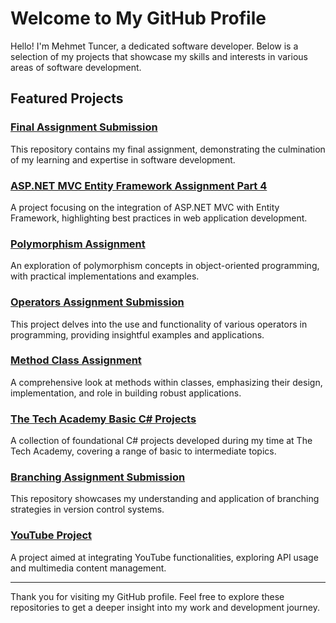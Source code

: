 # Welcome to My GitHub Profile

Hello! I'm Mehmet Tuncer, a dedicated software developer. Below is a selection of my projects that showcase my skills and interests in various areas of software development.

## Featured Projects

### [Final Assignment Submission](https://github.com/MehmetTuncerr/Final-Assignment-Submission)

This repository contains my final assignment, demonstrating the culmination of my learning and expertise in software development.

### [ASP.NET MVC Entity Framework Assignment Part 4](https://github.com/MehmetTuncerr/ASP.NET-MVC-Entity-Framework-Assignment-Part-4)

A project focusing on the integration of ASP.NET MVC with Entity Framework, highlighting best practices in web application development.

### [Polymorphism Assignment](https://github.com/MehmetTuncerr/Polymorphism-Assignment)

An exploration of polymorphism concepts in object-oriented programming, with practical implementations and examples.

### [Operators Assignment Submission](https://github.com/MehmetTuncerr/Operators-Assignment-Submission)

This project delves into the use and functionality of various operators in programming, providing insightful examples and applications.

### [Method Class Assignment](https://github.com/MehmetTuncerr/Method-Class-Assignment)

A comprehensive look at methods within classes, emphasizing their design, implementation, and role in building robust applications.

### [The Tech Academy Basic C# Projects](https://github.com/MehmetTuncerr/The-Tech-Academy-Basic-C-Sharp-Projects.)

A collection of foundational C# projects developed during my time at The Tech Academy, covering a range of basic to intermediate topics.

### [Branching Assignment Submission](https://github.com/MehmetTuncerr/Branching-Assignment-Submission)

This repository showcases my understanding and application of branching strategies in version control systems.

### [YouTube Project](https://github.com/MehmetTuncerr/youtube-project)

A project aimed at integrating YouTube functionalities, exploring API usage and multimedia content management.

---

Thank you for visiting my GitHub profile. Feel free to explore these repositories to get a deeper insight into my work and development journey.
